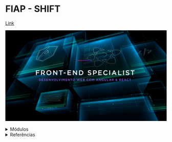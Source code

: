 # FIAP - SHIFT

[Link](https://www.fiap.com.br/shift/curso/tecnologia/front-end-specialist-desenvolvimento-web-com-angular-e-react)

![Front-end Specialist](https://github.com/marcelobarbieri/fiap_frontendspecialist/blob/main/assets/frontendspecialist.png)


<details><summary>Módulos</summary>
<p>
  
- [JavaScript: Lógica de Programação (Primeiros Passos)](https://github.com/marcelobarbieri/js_logica/tree/main/logica-de-programacao)

- Prototipação: UX, UI, FIGMA & SEO

- Front: Programação (HTML, CSS, SASS & Bootstrap)

- Advanced Frameworks: React

- Advanced Frameworks: Angular

</p>
</details>

<details><summary>Referências</summary>
<p>
  
- [MDN Web Docs](https://developer.mozilla.org/pt-BR/docs/Web/JavaScript)
  
- [W3Schools](https://www.w3schools.com/js/default.asp)

</p>
</details>



